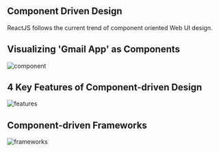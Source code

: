 ## Component Driven Design

ReactJS follows the current trend of component oriented Web UI design. 

## Visualizing 'Gmail App' as Components
![component](https://github.com/santhoshthepro/reactjs/blob/master/images/component-driven.png)

## 4 Key Features of Component-driven Design
![features](https://github.com/santhoshthepro/reactjs/blob/master/images/4-features.png)

## Component-driven Frameworks
![frameworks]()
